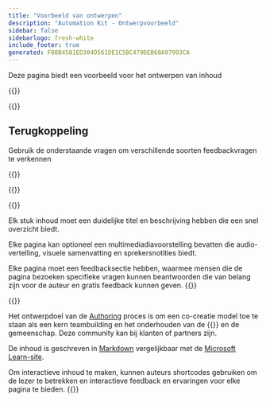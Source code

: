 ```yaml
---
title: "Voorbeeld van ontwerpen"
description: "Automation Kit - Ontwerpvoorbeeld"
sidebar: false
sidebarlogo: fresh-white
include_footer: true
generated: F08B4581ED304D561DE1C5BC479DEB68A97993CA
---
```


<div class="optional">

Deze pagina biedt een voorbeeld voor het ontwerpen van inhoud

</div>

{{<presentation slides="1,2">}}

<div class="optional">

{{<presentationStyles>}}

## Terugkoppeling

Gebruik de onderstaande vragen om verschillende soorten feedbackvragen te verkennen

{{<questions name="/content/nl/contribution/sample.json" completed="Bedankt voor het invullen van de vragen" showNavigationButtons="false" locale="nl">}}

</div>

</div>

{{<slideStyles>}}

{{<slide  id="slide1" audio="authoring/overview.mp3?v=1" description="Authoring Overview" localImage="/images/illustrations/Authoring-Overview.svg" >}}

Elk stuk inhoud moet een duidelijke titel en beschrijving hebben die een snel overzicht biedt.

Elke pagina kan optioneel een multimediadiavoorstelling bevatten die audio-vertelling, visuele samenvatting en sprekersnotities biedt.

Elke pagina moet een feedbacksectie hebben, waarmee mensen die de pagina bezoeken specifieke vragen kunnen beantwoorden die van belang zijn voor de auteur en gratis feedback kunnen geven.
{{</slide>}}

{{<slide  id="slide2" audio="authoring/goals.mp3" description="Authoring Goals" localImage="/images/illustrations/Authoring-Goals.svg" >}}

Het ontwerpdoel van de [Authoring](/nl/contribution/authoring) proces is om een co-creatie model toe te staan als een kern teambuilding en het onderhouden van de {{<product-name>}} en de gemeenschap. Deze community kan bij klanten of partners zijn.

De inhoud is geschreven in [Markdown](https://learn.microsoft.com/contribute/markdown-reference) vergelijkbaar met de [Microsoft Learn-site](https://learn.microsoft.com).

Om interactieve inhoud te maken, kunnen auteurs shortcodes gebruiken om de lezer te betrekken en interactieve feedback en ervaringen voor elke pagina te bieden.
{{</slide>}}
